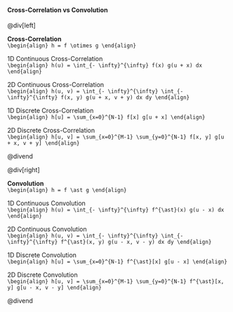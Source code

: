 #### Cross-Correlation vs Convolution

@div[left]

__Cross-Correlation__<br>
`\begin{align} h = f \otimes g \end{align}`

1D Continuous Cross-Correlation<br>
`\begin{align} h(u) = \int_{- \infty}^{\infty} f(x) g(u + x) dx \end{align}`

2D Continuous Cross-Correlation<br>
`\begin{align} h(u, v) = \int_{- \infty}^{\infty} \int_{- \infty}^{\infty} f(x, y) g(u + x, v + y) dx dy \end{align}`

1D Discrete Cross-Correlation<br>
`\begin{align} h[u] = \sum_{x=0}^{N-1} f[x] g[u + x] \end{align}`

2D Discrete Cross-Correlation<br>
`\begin{align} h[u, v] = \sum_{x=0}^{M-1} \sum_{y=0}^{N-1} f[x, y] g[u + x, v + y] \end{align}`

@divend

@div[right]

__Convolution__<br>
`\begin{align} h = f \ast g \end{align}`

1D Continuous Convolution<br>
`\begin{align} h(u) = \int_{- \infty}^{\infty} f^{\ast}(x) g(u - x) dx \end{align}`

2D Continuous Convolution<br>
`\begin{align} h(u, v) = \int_{- \infty}^{\infty} \int_{- \infty}^{\infty} f^{\ast}(x, y) g(u - x, v - y) dx dy \end{align}`

1D Discrete Convolution<br>
`\begin{align} h[u] = \sum_{x=0}^{N-1} f^{\ast}[x] g[u - x] \end{align}`

2D Discrete Convolution<br>
`\begin{align} h[u, v] = \sum_{x=0}^{M-1} \sum_{y=0}^{N-1} f^{\ast}[x, y] g[u - x, v - y] \end{align}`

@divend